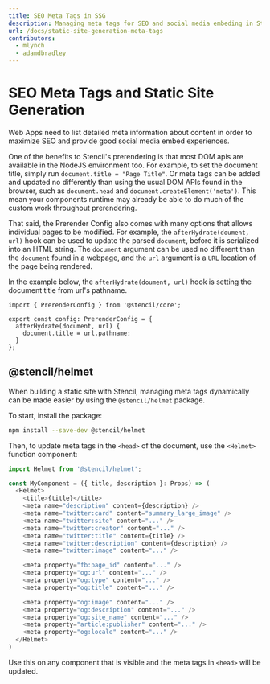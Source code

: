 ```yaml
---
title: SEO Meta Tags in SSG
description: Managing meta tags for SEO and social media embeding in Stencil Static Sites
url: /docs/static-site-generation-meta-tags
contributors:
  - mlynch
  - adamdbradley
---
```


# SEO Meta Tags and Static Site Generation

Web Apps need to list detailed meta information about content in order to maximize SEO and provide good social media embed experiences.

One of the benefits to Stencil's prerendering is that most DOM apis are available in the NodeJS environment too. For example, to set the document title, simply run `document.title = "Page Title"`. Or meta tags can be added and updated no differently than using the usual DOM APIs found in the browser, such as `document.head` and `document.createElement('meta')`. This mean your components runtime may already be able to do much of the custom work throughout prerendering.

That said, the Prerender Config also comes with many options that allows individual pages to be modified. For example, the `afterHydrate(doument, url)` hook can be used to update the parsed `document`, before it is serialized into an HTML string. The `document` argument can be used no different than the `document` found in a webpage, and the `url` argument is a `URL` location of the page being rendered.

In the example below, the `afterHydrate(doument, url)` hook is setting the document title from url's pathname.

```tsx
import { PrerenderConfig } from '@stencil/core';

export const config: PrerenderConfig = {
  afterHydrate(document, url) {
    document.title = url.pathname;
  }
};
```

## @stencil/helmet

When building a static site with Stencil, managing meta tags dynamically can be made easier by using the `@stencil/helmet` package.

To start, install the package:

```bash
npm install --save-dev @stencil/helmet
```

Then, to update meta tags in the `<head>` of the document, use the `<Helmet>` function component:

```typescript
import Helmet from '@stencil/helmet';

const MyComponent = ({ title, description }: Props) => (
  <Helmet>
    <title>{title}</title>
    <meta name="description" content={description} />
    <meta name="twitter:card" content="summary_large_image" />
    <meta name="twitter:site" content="..." />
    <meta name="twitter:creator" content="..." />
    <meta name="twitter:title" content={title} />
    <meta name="twitter:description" content={description} />
    <meta name="twitter:image" content="..." />

    <meta property="fb:page_id" content="..." />
    <meta property="og:url" content="..." />
    <meta property="og:type" content="..." />
    <meta property="og:title" content="..." />

    <meta property="og:image" content="..." />
    <meta property="og:description" content="..." />
    <meta property="og:site_name" content="..." />
    <meta property="article:publisher" content="..." />
    <meta property="og:locale" content="..." />
  </Helmet>
)
```

Use this on any component that is visible and the meta tags in `<head>` will be updated.
